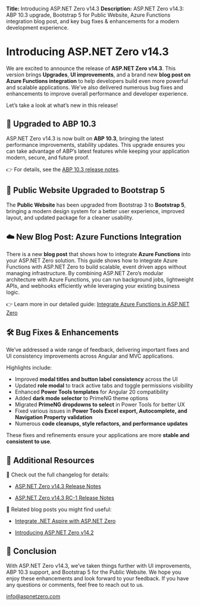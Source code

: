 **Title:** Introducing ASP.NET Zero v14.3
**Description:** ASP.NET Zero v14.3: ABP 10.3 upgrade, Bootstrap 5 for Public Website, Azure Functions integration blog post, and key bug fixes & enhancements for a modern development experience.

# Introducing ASP.NET Zero v14.3

We are excited to announce the release of **ASP.NET Zero v14.3**.
This version brings **Upgrades**, **UI improvements**, and a brand new **blog post on Azure Functions integration** to help developers build even more powerful and scalable applications. We’ve also delivered numerous bug fixes and enhancements to improve overall performance and developer experience.

Let’s take a look at what’s new in this release!

## 🚀 Upgraded to ABP 10.3

ASP.NET Zero v14.3 is now built on **ABP 10.3**, bringing the latest performance improvements, stability updates.
This upgrade ensures you can take advantage of ABP’s latest features while keeping your application modern, secure, and future proof.

👉 For details, see the [ABP 10.3 release notes](https://github.com/aspnetboilerplate/aspnetboilerplate/releases/tag/v10.3).

## 🎨 Public Website Upgraded to Bootstrap 5

The **Public Website** has been upgraded from Bootstrap 3 to **Bootstrap 5**, bringing a modern design system for a better user experience, improved layout, and updated package for a cleaner usability.

## ☁️ New Blog Post: Azure Functions Integration

There is a new **blog post** that shows how to integrate **Azure Functions** into your ASP.NET Zero solution.
This guide shows how to integrate Azure Functions with ASP.NET Zero to build scalable, event driven apps without managing infrastructure. By combining ASP.NET Zero’s modular architecture with Azure Functions, you can run background jobs, lightweight APIs, and webhooks efficiently while leveraging your existing business logic.

👉 Learn more in our detailed guide: [Integrate Azure Functions in ASP.NET Zero](https://aspnetzero.com/blog/integrate-azure-functions)

## 🛠️ Bug Fixes & Enhancements

We’ve addressed a wide range of feedback, delivering important fixes and UI consistency improvements across Angular and MVC applications.

Highlights include:

* Improved **modal titles and button label consistency** across the UI
* Updated **role modal** to track active tabs and toggle permissions visibility
* Enhanced **Power Tools templates** for Angular 20 compatibility
* Added **dark mode selector** to PrimeNG theme options
* Migrated **PrimeNG dropdowns to select** in Power Tools for better UX
* Fixed various issues in **Power Tools Excel export, Autocomplete, and Navigation Property validation**
* Numerous **code cleanups, style refactors, and performance updates**

These fixes and refinements ensure your applications are more **stable and consistent to use**.

## 🔗 Additional Resources

📢 Check out the full changelog for details:

* [ASP.NET Zero v14.3 Release Notes](https://github.com/aspnetzero/aspnet-zero-core/releases/tag/v14.3.0)

* [ASP.NET Zero v14.3 RC-1 Release Notes](https://github.com/aspnetzero/aspnet-zero-core/releases/tag/v14.3.0-rc.1)

📌 Related blog posts you might find useful:

* [Integrate .NET Aspire with ASP.NET Zero](https://aspnetzero.com/blog/integrate-aspire-with-aspnet-zero)

* [Introducing ASP.NET Zero v14.2](https://aspnetzero.com/blog/introducing-asp.net-zero-v14.2)

## 🙏 Conclusion

With ASP.NET Zero v14.3, we’ve taken things further with UI improvements, ABP 10.3 support, and Bootstrap 5 for the Public Website. We hope you enjoy these enhancements and look forward to your feedback. If you have any questions or comments, feel free to reach out to us.

<a href="mailto:info@aspnetzero.com">[info@aspnetzero.com](mailto:info@aspnetzero.com)</a>